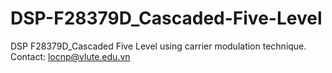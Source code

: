 # DSP-F28379D_Cascaded-Five-Level
DSP F28379D_Cascaded Five Level using carrier modulation technique. Contact: locnp@vlute.edu.vn
